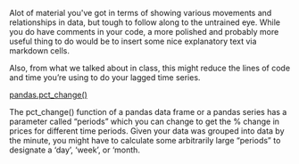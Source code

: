 Alot of material you've got in terms of showing various movements and relationships in data, but tough to follow along to the untrained eye. While you do have comments in your code, a more polished and probably more useful thing to do would be to insert some nice explanatory text via markdown cells.

Also, from what we talked about in class, this might reduce the lines of code and time you’re using to do your lagged time series.

[pandas.pct_change()](http://pandas.pydata.org/pandas-docs/stable/generated/pandas.Series.pct_change.html)

The pct_change() function of a pandas data frame or a pandas series has a parameter called “periods” which you can change to get the % change in prices for different time periods. Given your data was grouped into data by the minute, you might have to calculate some arbitrarily large “periods” to designate a ‘day’, ‘week’, or ‘month.
